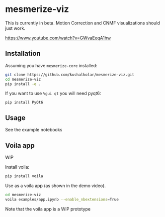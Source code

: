 # mesmerize-viz

This is currently in beta. Motion Correction and CNMF visualizations should just work.

https://www.youtube.com/watch?v=GWvaEeqA1hw

## Installation

Assuming you have `mesmerize-core` installed:

```bash
git clone https://github.com/kushalkolar/mesmerize-viz.git
cd mesmerize-viz
pip install -e .
```

If you want to use `%gui qt` you will need pyqt6:

```
pip install PyQt6
```

## Usage

See the example notebooks

## Voila app

WIP

Install voila:

```bash
pip install voila
```

Use as a voila app (as shown in the demo video).

```bash
cd mesmerize-viz
voila examples/app.ipynb --enable_nbextensions=True
```

Note that the voila app is a WIP prototype
